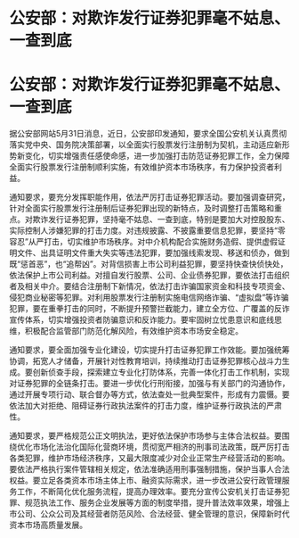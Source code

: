 # 公安部：对欺诈发行证券犯罪毫不姑息、一查到底

# 公安部：对欺诈发行证券犯罪毫不姑息、一查到底

据公安部网站5月31日消息，近日，公安部印发通知，要求全国公安机关认真贯彻落实党中央、国务院决策部署，以全面实行股票发行注册制为契机，主动适应新形势新变化，切实增强责任感使命感，进一步加强打击防范证券犯罪工作，全力保障全面实行股票发行注册制顺利实施，有效维护资本市场秩序，有力保护投资者利益。

通知要求，要充分发挥职能作用，依法严厉打击证券犯罪活动。要加强调查研究，针对全面实行股票发行注册制后证券犯罪出现的新特点，及时调整打击策略和重点。对欺诈发行证券犯罪，坚持毫不姑息、一查到底，特别是要加大对控股股东、实际控制人涉嫌犯罪的打击力度。对违规披露、不披露重要信息犯罪，要坚持“零容忍”从严打击，切实维护市场秩序。对中介机构配合实施财务造假、提供虚假证明文件、出具证明文件重大失实等违法犯罪，要加强线索发现、移送和侦办，做到既“惩首恶”，也“追帮凶”。对背信损害上市公司利益犯罪，要坚持快查快侦快处，依法保护上市公司利益。对擅自发行股票、公司、企业债券犯罪，要依法打击组织者及相关中介。要结合注册制下新情况，依法打击诈骗国家资金和科技专项资金、侵犯商业秘密等犯罪。对利用股票发行注册制实施电信网络诈骗、“虚拟盘”等诈骗犯罪，要在重拳打击的同时，不断提升预警拦截能力，建立全方位、广覆盖的反诈宣传体系，切实增强投资者防骗意识和反诈能力。要牢固树立忧患意识和底线思维，积极配合监管部门防范化解风险，有效维护资本市场安全稳定。

通知要求，要全面加强专业化建设，切实提升打击证券犯罪工作效能。要加强统筹协调，拓宽人才储备，开展针对性教育培训，持续推动打击证券犯罪核心战斗力生成。要创新侦查手段，探索建立专业化打防体系，完善一体化打击工作机制，实现对证券犯罪的全链条打击。要进一步优化行刑衔接，加强与有关部门的沟通协作，通过开展专项行动、联合督办等方式，依法查处一批典型案件，形成有力震慑。要依法加大对拒绝、阻碍证券行政执法案件的打击力度，维护证券行政执法的严肃性。

通知要求，要严格规范公正文明执法，更好依法保护市场参与主体合法权益。要围绕优化市场化法治化国际化营商环境，贯彻宽严相济的刑事司法政策，既严厉打击各类犯罪，维护市场经济秩序，又最大限度减少对企业正常生产经营活动的影响。要依法严格执行案件管辖相关规定，依法准确适用刑事强制措施，保护当事人合法权益。要立足各类资本市场主体上市、融资实际需求，进一步改进公安行政管理服务工作，不断简化优化服务流程，提高办理效率。要充分宣传公安机关打击证券犯罪、规范执法工作、服务企业发展等方面的制度举措，提升普法效率效果，增强上市公司、公众公司及其经营者防范风险、合法经营、健全管理的意识，保障新时代资本市场高质量发展。

